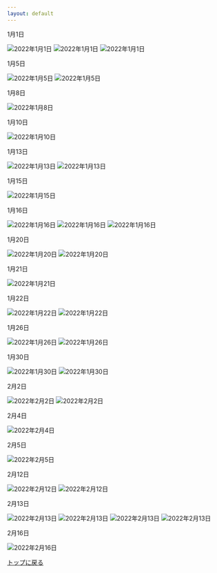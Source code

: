 ```yaml
---
layout: default
---
```


1月1日

![2022年1月1日](./assets/images/211227_00013.png)
![2022年1月1日](./assets/images/211227_00016.png)
![2022年1月1日](./assets/images/220101_00006.png)

1月5日

![2022年1月5日](./assets/images/220105_00001.png)
![2022年1月5日](./assets/images/220103_00009.png)

1月8日

![2022年1月8日](./assets/images/220107_00005.png)

1月10日

![2022年1月10日](./assets/images/220110_00001.png)

1月13日

![2022年1月13日](./assets/images/220113_00002.png)
![2022年1月13日](./assets/images/220113_00001.png)

1月15日

![2022年1月15日](./assets/images/220115_00001.png)

1月16日

![2022年1月16日](./assets/images/220116_00002.gif)
![2022年1月16日](./assets/images/220116_00001.gif)
![2022年1月16日](./assets/images/220116_00001.png)

1月20日

![2022年1月20日](./assets/images/220120_00001.png)
![2022年1月20日](./assets/images/220119_00001.png)

1月21日

![2022年1月21日](./assets/images/220121_00003.png)

1月22日

![2022年1月22日](./assets/images/220122_00004.png)
![2022年1月22日](./assets/images/220122_00005.png)

1月26日

![2022年1月26日](./assets/images/220125_00001.png)
![2022年1月26日](./assets/images/220126_00001.png)

1月30日

![2022年1月30日](./assets/images/220130_00003.png)
![2022年1月30日](./assets/images/220130_00004.png)

2月2日

![2022年2月2日](./assets/images/220202_00001.png)
![2022年2月2日](./assets/images/220202_00004.png)

2月4日

![2022年2月4日](./assets/images/220203_00004.png)

2月5日

![2022年2月5日](./assets/images/220501_00001.png)

2月12日

![2022年2月12日](./assets/images/220210_00001.png)
![2022年2月12日](./assets/images/220211_00002.png)

2月13日

![2022年2月13日](./assets/images/220212_00006.png)
![2022年2月13日](./assets/images/220213_00002.png)
![2022年2月13日](./assets/images/220213_00001.png)
![2022年2月13日](./assets/images/220214_00001.png)

2月16日

![2022年2月16日](./assets/images/220216_00001.png)

[トップに戻る](./)
